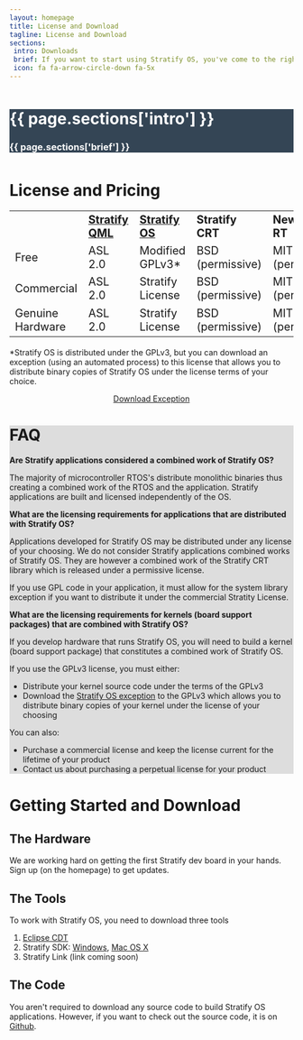 ```yaml
---
layout: homepage
title: License and Download
tagline: License and Download
sections:
 intro: Downloads
 brief: If you want to start using Stratify OS, you've come to the right place.
 icon: fa fa-arrow-circle-down fa-5x
---
```


<div style="background: #344555; color: #fff;">
<div class="container">
	<div class="row" style="margin-top: 50px; margin-bottom: 50px;">
		<div class="col-md-3 text-center">
			<h1><i class="{{ page.sections['icon'] }}"></i></h1>
		</div>
		<div class="col-md-9">
			<h1><b>{{ page.sections['intro'] }}</b></h1>
			<h3>{{ page.sections['brief'] }}</h3>
		</div>
	</div>
</div>
</div>

<div class="container">

<h1>License and Pricing</h1>

<div class="table-responsive">
<table class="table table-striped" style="font-size: 1.4em;">
  <tr>
    <td></td>
    <td><b><a href="https://github.com/StratifyLabs/StratifyQML" target="_blank">Stratify QML</a></b></td>
    <td><b><a href="https://github.com/StratifyLabs/StratifyOS" target="_blank">Stratify OS</a></b></td>
    <td><b>Stratify CRT</b></td>
    <td><b>Newlib/Compiler RT</b></td>
    <td><b>Support</b></td>
    <td><b>Pricing</b></td>
  </tr>
  <tr>
    <td>Free</td>
    <td>ASL 2.0</td>
    <td>Modified GPLv3*</td>
    <td>BSD (permissive)</td>
    <td>MIT and BSD (permissive)</td>
    <td>Community</td>
    <td>Free</td>
  </tr>
  <tr>
    <td>Commercial</td>
    <td>ASL 2.0</td>
    <td>Stratify License</td>
    <td>BSD (permissive)</td>
    <td>MIT and BSD (permissive)</td>
    <td>Dedicated</td>
    <td>Coming Soon</td>
  </tr>
  <tr>
    <td>Genuine Hardware</td>
    <td>ASL 2.0</td>
    <td>Stratify License</td>
    <td>BSD (permissive)</td>
    <td>MIT and BSD (permissive)</td>
    <td>Dedicated</td>
    <td>Coming Soon</td>
  </tr>
</table>
</div>

<p>
*Stratify OS is distributed under the GPLv3, but you can download an exception (using an automated process) to this license that allows you to distribute binary copies of Stratify OS under the license terms of your choice.
</p>

<p>
<center>
<a class="btn btn-lg btn-primary" href="https://docs.google.com/forms/d/11hlFVfJFB_UZ7JVLc4XFZmmdZaXTEaaQo-y3eNt4R8o/viewform" target="_blank">Download Exception</a>
</center>

</p>

</div>

<div style="background: #ddd;">

<div class="container">

<h1>FAQ</h1>

<p>
<b>Are Stratify applications considered a combined work of Stratify OS?</b>
</p>

<p>
The majority of microcontroller RTOS's distribute monolithic binaries thus creating a combined work of the RTOS and the application.  Stratify applications are built and licensed independently of the OS.
</p>

<p>
<b>What are the licensing requirements for applications that are distributed with Stratify OS?</b>
</p>

<p>
Applications developed for Stratify OS may be distributed under any license of your choosing.  We do not consider Stratify applications combined works of Stratify OS.  They are however a combined work of the Stratify CRT library which is released under a permissive license.
</p>

<p>
If you use GPL code in your application, it must allow for the system library exception if you want to distribute it under the commercial Stratity License.
</p>

<p>
<b>What are the licensing requirements for kernels (board support packages) that are combined with Stratify OS?</b>
</p>
<p>
If you develop hardware that runs Stratify OS, you will need to build a kernel (board support package) that constitutes a combined work of Stratify OS.
</p>
<p>
If you use the GPLv3 license, you must either:
</p>
<p>
<ul>
<li>Distribute your kernel source code under the terms of the GPLv3</li>
<li>Download the <a href="https://docs.google.com/forms/d/11hlFVfJFB_UZ7JVLc4XFZmmdZaXTEaaQo-y3eNt4R8o/viewform" target="_blank">Stratify OS exception</a> to the GPLv3 which allows you to distribute binary copies of your kernel under the license of your choosing</li>
</ul>
</p>
<p>
You can also: 
<ul>
<li>Purchase a commercial license and keep the license current for the lifetime of your product</li>
<li>Contact us about purchasing a perpetual license for your product</li>
</ul>
</p>

</div>
</div>

<div class="container">

<h1>Getting Started and Download</h1>

<h2>The Hardware</h2>

<p>
We are working hard on getting the first Stratify dev board in your hands.  Sign up (on the homepage) to get updates.
</p>

<h2>The Tools</h2>

<p>
To work with Stratify OS, you need to download three tools
</p>
<ol>
<li><a href="https://eclipse.org/cdt/" target="_blank">Eclipse CDT</a></li>
<li>Stratify SDK:  <a href="https://dl.dropboxusercontent.com/u/33863234/StratifyLabs/Stratify-Labs-SDK-Installer.exe">Windows</a>, <a href="https://dl.dropboxusercontent.com/u/33863234/StratifyLabs/StratifyLabs-SDK.dmg">Mac OS X</a></li>
<li>Stratify Link (link coming soon)</li>
</ol>


<h2>The Code</h2>

<p>
You aren't required to download any source code to build Stratify OS applications. However, if you want to check out the source code, it is on <a href="https://github.com/StratifyLabs" target="_blank">Github</a>.
</p>
</div>




